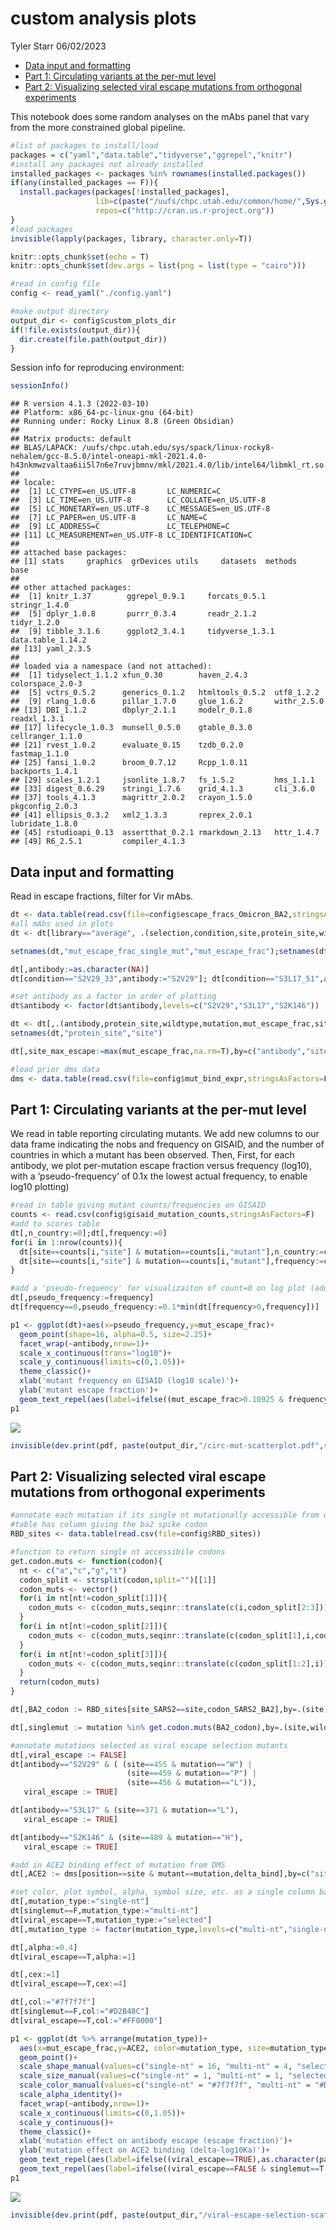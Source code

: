 custom analysis plots
================
Tyler Starr
06/02/2023

- <a href="#data-input-and-formatting"
  id="toc-data-input-and-formatting">Data input and formatting</a>
- <a href="#part-1-circulating-variants-at-the-per-mut-level"
  id="toc-part-1-circulating-variants-at-the-per-mut-level">Part 1:
  Circulating variants at the per-mut level</a>
- <a
  href="#part-2-visualizing-selected-viral-escape-mutations-from-orthogonal-experiments"
  id="toc-part-2-visualizing-selected-viral-escape-mutations-from-orthogonal-experiments">Part
  2: Visualizing selected viral escape mutations from orthogonal
  experiments</a>

This notebook does some random analyses on the mAbs panel that vary from
the more constrained global pipeline.

``` r
#list of packages to install/load
packages = c("yaml","data.table","tidyverse","ggrepel","knitr")
#install any packages not already installed
installed_packages <- packages %in% rownames(installed.packages())
if(any(installed_packages == F)){
  install.packages(packages[!installed_packages],
                   lib=c(paste("/uufs/chpc.utah.edu/common/home/",Sys.getenv("USER"),"/RLibs/",Sys.getenv("R_VERSION"),sep="")),
                   repos=c("http://cran.us.r-project.org"))
}
#load packages
invisible(lapply(packages, library, character.only=T))

knitr::opts_chunk$set(echo = T)
knitr::opts_chunk$set(dev.args = list(png = list(type = "cairo")))

#read in config file
config <- read_yaml("./config.yaml")

#make output directory
output_dir <- config$custom_plots_dir
if(!file.exists(output_dir)){
  dir.create(file.path(output_dir))
}
```

Session info for reproducing environment:

``` r
sessionInfo()
```

    ## R version 4.1.3 (2022-03-10)
    ## Platform: x86_64-pc-linux-gnu (64-bit)
    ## Running under: Rocky Linux 8.8 (Green Obsidian)
    ## 
    ## Matrix products: default
    ## BLAS/LAPACK: /uufs/chpc.utah.edu/sys/spack/linux-rocky8-nehalem/gcc-8.5.0/intel-oneapi-mkl-2021.4.0-h43nkmwzvaltaa6ii5l7n6e7ruvjbmnv/mkl/2021.4.0/lib/intel64/libmkl_rt.so.1
    ## 
    ## locale:
    ##  [1] LC_CTYPE=en_US.UTF-8       LC_NUMERIC=C              
    ##  [3] LC_TIME=en_US.UTF-8        LC_COLLATE=en_US.UTF-8    
    ##  [5] LC_MONETARY=en_US.UTF-8    LC_MESSAGES=en_US.UTF-8   
    ##  [7] LC_PAPER=en_US.UTF-8       LC_NAME=C                 
    ##  [9] LC_ADDRESS=C               LC_TELEPHONE=C            
    ## [11] LC_MEASUREMENT=en_US.UTF-8 LC_IDENTIFICATION=C       
    ## 
    ## attached base packages:
    ## [1] stats     graphics  grDevices utils     datasets  methods   base     
    ## 
    ## other attached packages:
    ##  [1] knitr_1.37        ggrepel_0.9.1     forcats_0.5.1     stringr_1.4.0    
    ##  [5] dplyr_1.0.8       purrr_0.3.4       readr_2.1.2       tidyr_1.2.0      
    ##  [9] tibble_3.1.6      ggplot2_3.4.1     tidyverse_1.3.1   data.table_1.14.2
    ## [13] yaml_2.3.5       
    ## 
    ## loaded via a namespace (and not attached):
    ##  [1] tidyselect_1.1.2 xfun_0.30        haven_2.4.3      colorspace_2.0-3
    ##  [5] vctrs_0.5.2      generics_0.1.2   htmltools_0.5.2  utf8_1.2.2      
    ##  [9] rlang_1.0.6      pillar_1.7.0     glue_1.6.2       withr_2.5.0     
    ## [13] DBI_1.1.2        dbplyr_2.1.1     modelr_0.1.8     readxl_1.3.1    
    ## [17] lifecycle_1.0.3  munsell_0.5.0    gtable_0.3.0     cellranger_1.1.0
    ## [21] rvest_1.0.2      evaluate_0.15    tzdb_0.2.0       fastmap_1.1.0   
    ## [25] fansi_1.0.2      broom_0.7.12     Rcpp_1.0.11      backports_1.4.1 
    ## [29] scales_1.2.1     jsonlite_1.8.7   fs_1.5.2         hms_1.1.1       
    ## [33] digest_0.6.29    stringi_1.7.6    grid_4.1.3       cli_3.6.0       
    ## [37] tools_4.1.3      magrittr_2.0.2   crayon_1.5.0     pkgconfig_2.0.3 
    ## [41] ellipsis_0.3.2   xml2_1.3.3       reprex_2.0.1     lubridate_1.8.0 
    ## [45] rstudioapi_0.13  assertthat_0.2.1 rmarkdown_2.13   httr_1.4.7      
    ## [49] R6_2.5.1         compiler_4.1.3

## Data input and formatting

Read in escape fractions, filter for Vir mAbs.

``` r
dt <- data.table(read.csv(file=config$escape_fracs_Omicron_BA2,stringsAsFactors=F))
#all mAbs used in plots
dt <- dt[library=="average", .(selection,condition,site,protein_site,wildtype,mutation,mut_escape_frac_single_mut,site_total_escape_frac_single_mut)]

setnames(dt,"mut_escape_frac_single_mut","mut_escape_frac");setnames(dt,"site_total_escape_frac_single_mut","site_total_escape")

dt[,antibody:=as.character(NA)]
dt[condition=="S2V29_33",antibody:="S2V29"]; dt[condition=="S3L17_51",antibody:="S3L17"]; dt[condition=="S2K146_60",antibody:="S2K146"]  

#set antibody as a factor in order of plotting
dt$antibody <- factor(dt$antibody,levels=c("S2V29","S3L17","S2K146"))

dt <- dt[,.(antibody,protein_site,wildtype,mutation,mut_escape_frac,site_total_escape)]
setnames(dt,"protein_site","site")

dt[,site_max_escape:=max(mut_escape_frac,na.rm=T),by=c("antibody","site")]

#load prior dms data
dms <- data.table(read.csv(file=config$mut_bind_expr,stringsAsFactors=F));dms[,mutation:=NULL];dms <- dms[target=="Omicron_BA2"]
```

## Part 1: Circulating variants at the per-mut level

We read in table reporting circulating mutants. We add new columns to
our data frame indicating the nobs and frequency on GISAID, and the
number of countries in which a mutant has been observed. Then, First,
for each antibody, we plot per-mutation escape fraction versus frequency
(log10), with a ‘pseudo-frequency’ of 0.1x the lowest actual frequency,
to enable log10 plotting)

``` r
#read in table giving mutant counts/frequencies on GISAID
counts <- read.csv(config$gisaid_mutation_counts,stringsAsFactors=F)
#add to scores table
dt[,n_country:=0];dt[,frequency:=0]
for(i in 1:nrow(counts)){
  dt[site==counts[i,"site"] & mutation==counts[i,"mutant"],n_country:=counts[i,"n_countries"]]
  dt[site==counts[i,"site"] & mutation==counts[i,"mutant"],frequency:=counts[i,"frequency"]]
}

#add a 'pseudo-frequency' for visualizaiton of count=0 on log plot (add railroad tracks manually and indicate this is 0).
dt[,pseudo_frequency:=frequency]
dt[frequency==0,pseudo_frequency:=0.1*min(dt[frequency>0,frequency])]

p1 <- ggplot(dt)+aes(x=pseudo_frequency,y=mut_escape_frac)+
  geom_point(shape=16, alpha=0.5, size=2.25)+
  facet_wrap(~antibody,nrow=1)+
  scale_x_continuous(trans="log10")+
  scale_y_continuous(limits=c(0,1.05))+
  theme_classic()+
  xlab('mutant frequency on GISAID (log10 scale)')+
  ylab('mutant escape fraction')+
  geom_text_repel(aes(label=ifelse((mut_escape_frac>0.10925 & frequency>1e-6),as.character(paste(wildtype,site,mutation,sep="")),'')),size=3,color="gray40")
p1
```

<img src="custom-plots_files/figure-gfm/mutation_escape_v_freq-1.png" style="display: block; margin: auto;" />

``` r
invisible(dev.print(pdf, paste(output_dir,"/circ-mut-scatterplot.pdf",sep="")))
```

## Part 2: Visualizing selected viral escape mutations from orthogonal experiments

``` r
#annotate each mutation if its single nt mutationally accessible from wt BA2
#table has column giving the ba2 spike codon
RBD_sites <- data.table(read.csv(file=config$RBD_sites))

#function to return single nt accessibile codons
get.codon.muts <- function(codon){
  nt <- c("a","c","g","t")
  codon_split <- strsplit(codon,split="")[[1]]
  codon_muts <- vector()
  for(i in nt[nt!=codon_split[1]]){
    codon_muts <- c(codon_muts,seqinr::translate(c(i,codon_split[2:3])))
  }
  for(i in nt[nt!=codon_split[2]]){
    codon_muts <- c(codon_muts,seqinr::translate(c(codon_split[1],i,codon_split[3])))
  }
  for(i in nt[nt!=codon_split[3]]){
    codon_muts <- c(codon_muts,seqinr::translate(c(codon_split[1:2],i)))
  }
  return(codon_muts)
}

dt[,BA2_codon := RBD_sites[site_SARS2==site,codon_SARS2_BA2],by=.(site)]

dt[,singlemut := mutation %in% get.codon.muts(BA2_codon),by=.(site,wildtype,mutation)]

#annotate mutations selected as viral escape selection mutants
dt[,viral_escape := FALSE]
dt[antibody=="S2V29" & ( (site==455 & mutation=="W") | 
                          (site==459 & mutation=="P") | 
                          (site==456 & mutation=="L")),
   viral_escape := TRUE]

dt[antibody=="S3L17" & (site==371 & mutation=="L"),
   viral_escape := TRUE]

dt[antibody=="S2K146" & (site==489 & mutation=="H"),
   viral_escape := TRUE]

#add in ACE2 binding effect of mutation from DMS
dt[,ACE2 := dms[position==site & mutant==mutation,delta_bind],by=c("site","mutation")]

#set color, plot symbol, alpha, symbol size, etc. as a single column based on selection parameters above?
dt[,mutation_type:="single-nt"]
dt[singlemut==F,mutation_type:="multi-nt"]
dt[viral_escape==T,mutation_type:="selected"]
dt[,mutation_type := factor(mutation_type,levels=c("multi-nt","single-nt","selected"))]

dt[,alpha:=0.4]
dt[viral_escape==T,alpha:=1]

dt[,cex:=1]
dt[viral_escape==T,cex:=4]

dt[,col:="#7f7f7f"]
dt[singlemut==F,col:="#D2B48C"]
dt[viral_escape==T,col:="#FF0000"]

p1 <- ggplot(dt %>% arrange(mutation_type))+
  aes(x=mut_escape_frac,y=ACE2, color=mutation_type, size=mutation_type, shape=mutation_type, alpha=alpha)+
  geom_point()+
  scale_shape_manual(values=c("single-nt" = 16, "multi-nt" = 4, "selected" = 18))+
  scale_size_manual(values=c("single-nt" = 1, "multi-nt" = 1, "selected" = 4))+
  scale_color_manual(values=c("single-nt" = "#7f7f7f", "multi-nt" = "#D2B48C", "selected" = "#FF0000"))+
  scale_alpha_identity()+
  facet_wrap(~antibody,nrow=1)+
  scale_x_continuous(limits=c(0,1.05))+
  scale_y_continuous()+
  theme_classic()+
  xlab('mutation effect on antibody escape (escape fraction)')+
  ylab('mutation effect on ACE2 binding (delta-log10Ka)')+
  geom_text_repel(aes(label=ifelse((viral_escape==TRUE),as.character(paste(wildtype,site,mutation,sep="")),'')),size=2,color="red",max.overlaps=5000)+
  geom_text_repel(aes(label=ifelse((viral_escape==FALSE & singlemut==T & mut_escape_frac > 0.5 & ACE2 > -1),as.character(paste(wildtype,site,mutation,sep="")),'')),size=2,color="gray20",max.overlaps=1000)
p1
```

<img src="custom-plots_files/figure-gfm/mutation_escape_v_ACE2-1.png" style="display: block; margin: auto;" />

``` r
invisible(dev.print(pdf, paste(output_dir,"/viral-escape-selection-scatterplot.pdf",sep="")))
```
